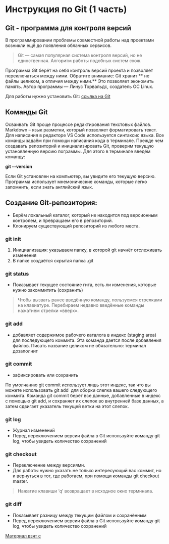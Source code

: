 # Инструкция по Git (1 часть)

## Git - программа для контроля версий

В программировании проблемы совместной работы над проектами возникли ещё до появления облачных сервисов.

 > Git — самая популярная система контроля версий, но не единственная. Алгоритм работы подобных систем схож.

 Программа Git берёт на себя контроль версий проекта и позволяет переключаться между ними. Обратите внимание: Git хранит ** не файлы целиком, а отличия между ними.** Это позволяет экономить память. 
  Автор программы — Линус Торвальдс, создатель ОС Linux.

  Для работы нужно установить Git: [ссылка на Git]()

## Команды Git

Осваивать Git проще процессе редактирования текстовых файлов. Markdown – язык разметки, который позволяет форматировать текст. Для написания в редакторе VS Code используется синтаксис языка.
Все команды задаём при помощи написания кода в терминале.
Прежде чем создавать репозиторий и инициализировать Git, проверим текущую установленную версию пограммы. Для этого в терминале введём команду:

**git --version**

Если Git установлен на компьютер, вы увидите его текущую версию.
Программа использует мнемонические команды, которые легко запомнить, если знать  английский язык.

## Создание Git-репозитория:

* Берём локальный каталог, который не находится под версионным контролем,  и превращаем его в репозиторий.
* Клонируем существующий репозиторий  из любого места.

### git init 

1. Инициализация: указываем папку, в которой git начнёт отслеживать изменения
1. В папке создаётся скрытая папка .git

### git status 

* Показывает текущее состояние гита, есть  ли изменения, которые нужно закоммитить (сохранить)

> Чтобы вызвать ранее введённую команду, пользуемся стрелками на клавиатуре. Перебираем недавно введённые команды нажатием стрелки «вверх».

### git add 

* добавляет содержимое рабочего каталога 
в индекс (staging area) для последующего коммита. Эта команда дается после добавления файлов. Писать название целиком не обязательно: терминал дозаполнит

### git commit 

* зафиксировать или сохранить

По умолчанию git commit использует лишь этот индекс, так что вы можете использовать git add  для сборки слепка вашего следующего коммита.
Команда git commit берёт все данные, добавленные в индекс с помощью git add, и сохраняет их слепок во внутренней базе данных, а затем сдвигает указатель текущей ветки на этот слепок.

### git log 

* Журнал изменений
* Перед переключением версии файла в Git используйте команду git log, чтобы увидеть количество сохранений

### git checkout 

* Переключение между версиями.
* Для работы нужно указать не только интересующий вас коммит, но и вернуться  в тот, где работаем, при помощи команды  git checkout master.

> Нажатие клавиши ‘q’ возвращает  в исходное окно терминала.

### git diff 

* Показывает разницу между текущим файлом и сохранённым
* Перед переключением версии файла в Git используйте команду git log, чтобы увидеть количество сохранений

[Материал взят с]()